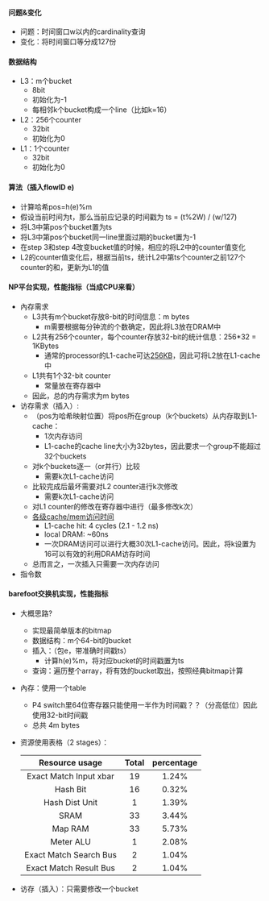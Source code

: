 #### 问题&变化

- 问题：时间窗口w以内的cardinality查询
- 变化：将时间窗口等分成127份

#### 数据结构

- L3：m个bucket
  - 8bit
  - 初始化为-1
  - 每相邻k个bucket构成一个line（比如k=16）
- L2：256个counter
  - 32bit
  - 初始化为0
- L1：1个counter
  - 32bit
  - 初始化为0

#### 算法（插入flowID e)

- 计算哈希pos=h(e)%m
- 假设当前时间为t，那么当前应记录的时间戳为 ts = (t%2W) / (w/127)
- 将L3中第pos个bucket置为ts
- 将L3中第pos个bucket同一line里面过期的bucket置为-1
- 在step 3和step 4改变bucket值的时候，相应的将L2中的counter值变化
- L2的counter值变化后，根据当前ts，统计L2中第ts个counter之前127个counter的和，更新为L1的值



#### NP平台实现，性能指标（当成CPU来看）

- 內存需求
  - L3共有m个bucket存放8-bit的时间信息：m bytes
    - m需要根据每分钟流的个数确定，因此将L3放在DRAM中
  - L2共有256个counter，每个counter存放32-bit的统计信息：256*32 = 1KBytes
    - 通常的processor的L1-cache可达[256KB](https://www.makeuseof.com/tag/what-is-cpu-cache/)，因此可将L2放在L1-cache中
  - L1共有1个32-bit counter
    - 常量放在寄存器中
  - 因此，总的内存需求为m bytes
- 访存需求（插入）:
  - （pos为哈希映射位置）将pos所在group（k个buckets）从内存取到L1-cache：
    - 1次内存访问
    - L1-cache的cache line大小为32bytes，因此要求一个group不能超过32个buckets
  - 对k个buckets逐一（or并行）比较
    - 需要k次L1-cache访问
  - 比较完成后最坏需要对L2 counter进行k次修改
    - 需要k次L1-cache访问
  - 对L1 counter的修改在寄存器中进行（最多修改k次）
  - [各级cache/mem访问时间](https://stackoverflow.com/questions/4087280/approximate-cost-to-access-various-caches-and-main-memory)
    - L1-cache hit:		4 cycles (2.1 - 1.2 ns)
    - local DRAM: 	    ~60ns
    - 一次DRAM访问可以进行大概30次L1-cache访问。因此，将k设置为16可以有效的利用DRAM访存时间
  - 总而言之，一次插入只需要一次内存访问
- 指令数



#### barefoot交换机实现，性能指标

- 大概思路?
  - 实现最简单版本的bitmap
  - 数据结构：m个64-bit的bucket
  - 插入：（包e，带准确时间戳ts）
    - 计算h(e)%m，将对应bucket的时间戳置为ts
  - 查询：遍历整个array，将有效的bucket取出，按照经典bitmap计算

- 內存：使用一个table

  - P4 switch里64位寄存器只能使用一半作为时间戳？？（分高低位）因此使用32-bit时间戳
  - 总共 4m bytes

- 资源使用表格（2 stages）：

  |     Resource usage     | Total | percentage |
  | :--------------------: | :---: | :--------: |
  | Exact Match Input xbar |  19   |   1.24%    |
  |        Hash Bit        |  16   |   0.32%    |
  |     Hash Dist Unit     |   1   |   1.39%    |
  |          SRAM          |  33   |   3.44%    |
  |        Map RAM         |  33   |   5.73%    |
  |       Meter ALU        |   1   |   2.08%    |
  | Exact Match Search Bus |   2   |   1.04%    |
  | Exact Match Result Bus |   2   |   1.04%    |

- 访存（插入）：只需要修改一个bucket

  

